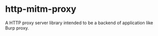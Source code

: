 # http-mitm-proxy

A HTTP proxy server library intended to be a backend of application like Burp proxy.